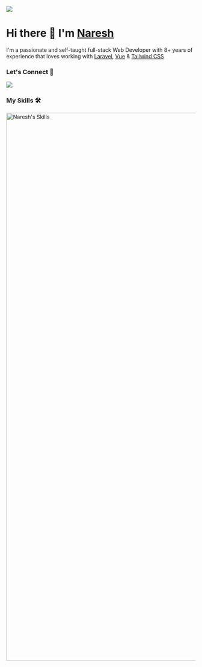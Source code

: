 [![](https://img.shields.io/github/followers/naresh-io?label=GitHub%20Followers)](https://github.com/naresh-io)

# Hi there 👋 I'm [Naresh](https://naresh.io)

I'm a passionate and self-taught full-stack Web Developer with 8+ years of experience that loves working with [Laravel](https://laravel.com), [Vue](https://vuejs.org) & [Tailwind CSS](https://tailwindcss.com)

### Let's Connect 🔗

[![](https://img.shields.io/badge/twitter-%230077B5.svg?&style=for-the-badge&logo=twitter&logoColor=white&color=1da1f2)](https://twitter.com/naresh_io)

### My Skills 🛠️
<img width="1456" alt="Naresh's Skills" src="https://github.com/user-attachments/assets/a76e56a6-9349-447d-80c7-a3496493babc">
